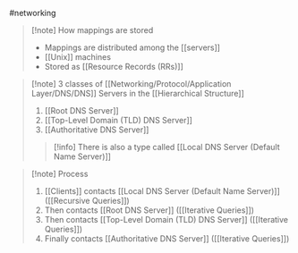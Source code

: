 #networking 
>[!note] How mappings are stored
>- Mappings are distributed among the [[servers]]
>- [[Unix]] machines
>- Stored as [[Resource Records (RRs)]]

>[!note] 3 classes of [[Networking/Protocol/Application Layer/DNS/DNS]] Servers in the [[Hierarchical Structure]]
>1. [[Root DNS Server]]
>2. [[Top-Level Domain (TLD) DNS Server]]
>3. [[Authoritative DNS Server]]
>>[!info]
>>There is also a type called [[Local DNS Server (Default Name Server)]]



>[!note] Process
>1. [[Clients]] contacts [[Local DNS Server (Default Name Server)]] ([[Recursive Queries]])
>2. Then contacts [[Root DNS Server]] ([[Iterative Queries]])
>3. Then contacts [[Top-Level Domain (TLD) DNS Server]] ([[Iterative Queries]])
>4. Finally contacts [[Authoritative DNS Server]] ([[Iterative Queries]])